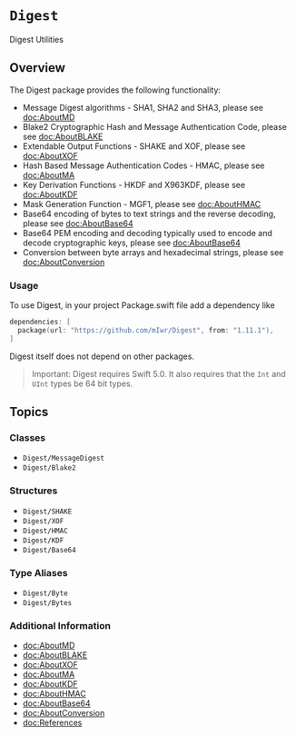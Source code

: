 # ``Digest``

Digest Utilities

## Overview

The Digest package provides the following functionality:

* Message Digest algorithms - SHA1, SHA2 and SHA3, please see <doc:AboutMD>
* Blake2 Cryptographic Hash and Message Authentication Code, please see <doc:AboutBLAKE>
* Extendable Output Functions - SHAKE and XOF, please see <doc:AboutXOF>
* Hash Based Message Authentication Codes - HMAC, please see <doc:AboutMA>
* Key Derivation Functions - HKDF and X963KDF, please see <doc:AboutKDF>
* Mask Generation Function - MGF1, please see <doc:AboutHMAC>
* Base64 encoding of bytes to text strings and the reverse decoding, please see <doc:AboutBase64>
* Base64 PEM encoding and decoding typically used to encode and decode cryptographic keys, please see <doc:AboutBase64>
* Conversion between byte arrays and hexadecimal strings, please see <doc:AboutConversion>

### Usage

To use Digest, in your project Package.swift file add a dependency like

```swift
dependencies: [
  package(url: "https://github.com/mIwr/Digest", from: "1.11.1"),
]
```

Digest itself does not depend on other packages.

> Important:
Digest requires Swift 5.0. It also requires that the `Int` and `UInt` types be 64 bit types.

## Topics

### Classes

- ``Digest/MessageDigest``
- ``Digest/Blake2``

### Structures

- ``Digest/SHAKE``
- ``Digest/XOF``
- ``Digest/HMAC``
- ``Digest/KDF``
- ``Digest/Base64``

### Type Aliases

- ``Digest/Byte``
- ``Digest/Bytes``

### Additional Information

- <doc:AboutMD>
- <doc:AboutBLAKE>
- <doc:AboutXOF>
- <doc:AboutMA>
- <doc:AboutKDF>
- <doc:AboutHMAC>
- <doc:AboutBase64>
- <doc:AboutConversion>
- <doc:References>
